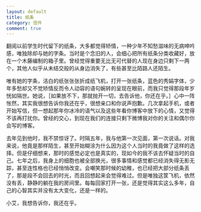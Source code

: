 ```yaml
---
layout: default
title: 纸条
category: 信件
comment: true
---
```

翻阅以前学生时代留下的纸条，大多都觉得矫情，一种少年不知愁滋味的无病呻吟感，唯独除却与她的字条。当时是个念旧的人，会细心把所有纸条分类收藏好，放在一个木藤编制的箱子里。曾经觉得重要无比无可代替的人现在身边只剩下一两个，其他人似乎从未结交般的从身边消失了，有些甚至比陌路人还陌生。

唯有她的字条，洁白的纸张张张折成纸飞机，打开一张纸条，蓝色的秀娟字体，少年多愁却又不觉矫情反而令人动容的语句婉转的呈现在眼前，而我只觉得那段年岁恍如隔世。她说，［如果放不下，那就抛开一切，去告诉他，你还在乎。］心中一阵怅然，其实我很想告诉你我还在乎，很想亲口和你说声抱歉。几次拿起手机，或者开始写信，但一想起那年你冰冷的语气以及这些年看你博客中放下的心情，又觉得不该再打扰你。曾经的交心，到现在我们的连接只剩下微博我对你的关注和偶尔你会写的博客。

去年见到他时，我不禁惊讶了。时隔五年，我与他第一次见面，第一次说话。对我来说，他竟是那样陌生，甚至开始糊涂为什么因为这个人当时的我竟做了这样的选择。但是仔细想来，那时的感觉必定也是真实的，现如今的我不该去怀疑当时的自己。七年之后，我身上的细胞也被全部换光，很多事情和感觉都已经消失得无影无踪，甚至连性格也已经悄悄改变。会嘲笑那时候的幼稚，也已经把大部分纸条丢了，那是段不会回去的时光，而且回想起来会觉得难过。但是唯独这筐飞机，依然没有丢，静静的躺在我的房间里。每每回家打开一张，还是觉得其实这么多年，自己的心智其实并没有太大变化，还是一样的。

小艾，我想告诉你，我还在乎。
